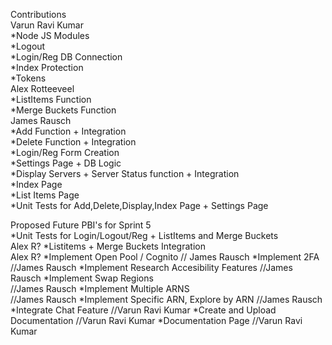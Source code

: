Contributions <br>
Varun Ravi Kumar <br>
*Node JS Modules <br>
*Logout <br>
*Login/Reg DB Connection <br>
*Index Protection <br>
*Tokens <br>
Alex Rotteeveel <br>
*ListItems Function <br>
*Merge Buckets Function <br>
James Rausch  <br>
*Add Function + Integration <br>
*Delete Function + Integration <br>
*Login/Reg Form Creation <br>
*Settings Page + DB Logic <br>
*Display Servers + Server Status function + Integration <br>
*Index Page <br>
*List Items Page <br>
*Unit Tests for Add,Delete,Display,Index Page + Settings Page <br>

Proposed Future PBI's for Sprint 5 <br>
*Unit Tests for Login/Logout/Reg + ListItems and Merge Buckets <br> Alex R?
*Listitems + Merge Buckets Integration <br> Alex R?
*Implement Open Pool / Cognito // James Rausch
*Implement 2FA //James Rausch
*Implement Research Accesibility Features //James Rausch
*Implement Swap Regions <br> //James Rausch
*Implement Multiple ARNS <br> //James Rausch
*Implement Specific ARN, Explore by ARN //James Rausch
*Integrate Chat Feature //Varun Ravi Kumar
*Create and Upload Documentation //Varun Ravi Kumar
*Documentation Page //Varun Ravi Kumar
